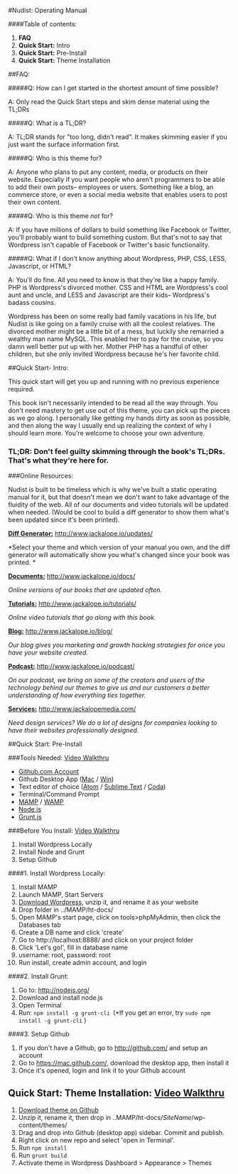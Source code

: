 #Nudist: Operating Manual

####Table of contents:

1. **FAQ**
2. **Quick Start:** Intro
3. **Quick Start:** Pre-Install
4. **Quick Start:** Theme Installation


##FAQ:

#####Q: How can I get started in the shortest amount of time possible?

A: Only read the Quick Start steps and skim dense material using the TL;DRs

#####Q: What is a TL;DR?

A: TL;DR stands for "too long, didn't read". It makes skimming easier if you just want the surface information first.

#####Q: Who is this theme for?

A: Anyone who plans to put any content, media, or products on their website. Especially if you want people who aren't programmers to be able to add their own posts– employees or users. Something like a blog, an commerce store, or even a social media website that enables users to post their own content.


#####Q: Who is this theme *not* for?

A: If you have millions of dollars to build something like Facebook or Twitter, you'll probably want to build something custom. But that's not to say that Wordpress isn't capable of Facebook or Twitter's basic functionality.


#####Q: What if I don't know anything about Wordpress, PHP, CSS, LESS, Javascript, or HTML?

A: You'll do fine. All you need to know is that they're like a happy family. PHP is Wordpress's divorced mother. CSS and HTML are Wordpress's cool aunt and uncle, and LESS and Javascript are their kids– Wordpress's badass cousins.

Wordpress has been on some really bad family vacations in his life, but Nudist is like going on a family cruise with all the coolest relatives. The divorced mother might be a little bit of a mess, but luckily she remarried a wealthy man name MySQL. This enabled her to pay for the cruise, so you damn well better put up with her. Mother PHP has a handful of other children, but she only invited Wordpress because he's her favorite child.


##Quick Start- Intro:

This quick start will get you up and running with no previous experience required.


This book isn't necessarily intended to be read all the way through. You don't need mastery to get use out of this theme, you can pick up the pieces as we go along. I personally like getting my hands dirty as soon as possible, and then along the way I usually end up realizing the context of why I should learn more. You're welcome to choose your own adventure.

### TL;DR: Don't feel guilty skimming through the book's TL;DRs. That's what they're here for.



###Online Resources:

Nudist is built to be timeless which is why we've built a static operating manual for it, but that doesn't mean we don't want to take advantage of the fluidity of the web. All of our documents and video tutorials will be updated when needed. (Would be cool to build a diff generator to show them what's been updated since it's been printed).

**[Diff Generator:](http://www.jackalope.io/updates/)** http://www.jackalope.io/updates/

*Select your theme and which version of your manual you own, and the diff generator will automatically show you what's changed since your book was printed. *

**[Documents:](http://www.jackalope.io/docs/)** http://www.jackalope.io/docs/

*Online versions of our books that are updated often.*

**[Tutorials:](http://www.jackalope.io/tutorials/)** http://www.jackalope.io/tutorials/

*Online video tutorials that go along with this book.*

**[Blog:](http://www.jackalope.io/blog/)** http://www.jackalope.io/blog/

*Our blog gives you marketing and growth hacking strategies for once you have your website created.*

**[Podcast:](http://www.jackalope.io/podcast/)** http://www.jackalope.io/podcast/

*On our podcast, we bring on some of the creators and users of the technology behind our themes to give us and our customers a better understanding of how everything ties together.*

**[Services:](http://www.jackalopemedia.com/)** http://www.jackalopemedia.com/

*Need design services? We do a lot of designs for companies looking to have their websites professionally designed.*

##Quick Start: Pre-Install

###Tools Needed: [Video Walkthru](https://jackalope.io)
* [Github.com Account](https://github.com/)
* Github Desktop App ([Mac](https://mac.github.com/) / [Win](https://windows.github.com/))
* Text editor of choice ([Atom](https://atom.io/) / [Sublime Text](http://www.sublimetext.com/3) / [Coda](http://panic.com/coda/))
* Terminal/Command Prompt
* [MAMP](http://www.mamp.info/en/) / [WAMP](http://www.wampserver.com/en/)
* [Node.js](http://nodejs.org/)
* [Grunt.js](http://gruntjs.com/)

###Before You Install: [Video Walkthru](https://jackalope.io)
1. Install Wordpress Locally
2. Install Node and Grunt
3. Setup Github

####1. Install Wordpress Locally:

1. Install MAMP
2. Launch MAMP, Start Servers
3. [Download Wordpress](https://wordpress.org/), unzip it, and rename it as your website
4. Drop folder in ../MAMP/ht-docs/
5. Open MAMP's start page, click on tools>phpMyAdmin, then click the Databases tab
6. Create a DB name and click 'create'
7. Go to http://localhost:8888/ and click on your project folder
8. Click 'Let's go!', fill in database name
9. username: root, password: root
10. Run install, create admin account, and login

####2. Install Grunt:

1. Go to: http://nodejs.org/
2. Download and install node.js
3. Open Terminal
4. Run: ```npm install -g grunt-cli
```(*If you get an error, try ```sudo npm install -g grunt-cli``` )

####3. Setup Github

1. If you don't have a Github, go to http://github.com/ and setup an account
2. Go to https://mac.github.com/, download the desktop app, then install it
3. Once it's opened, login and link it to your Github account


## Quick Start: Theme Installation: [Video Walkthru](https://jackalope.io)

1. [Download theme on Github](https://github.com/masoninthesis/nudist)
2. Unzip it, rename it, then drop in ..MAMP/ht-docs/*SiteName*/wp-content/themes/
3. Drag and drop into Github (desktop app) sidebar. Commit and publish.
4. Right click on new repo and select 'open in Terminal'.
5. Run ```npm install```
6. Run ```grunt build```
7. Activate theme in Wordpress Dashboard > Appearance > Themes













